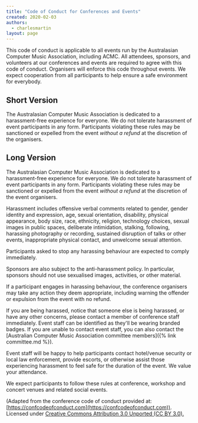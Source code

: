 ```yaml
---
title: "Code of Conduct for Conferences and Events"
created: 2020-02-03
authors: 
  - charlesmartin
layout: page
---
```


This code of conduct is applicable to all events run by the Australasian Computer Music Association, including ACMC. All attendees, sponsors, and volunteers at our conferences and events are required to agree with this code of conduct. Organisers will enforce this code throughout events. We expect cooperation from all participants to help ensure a safe environment for everybody.  

## Short Version

The Australasian Computer Music Association is dedicated to a harassment-free experience for everyone. We do not tolerate harassment of event participants in any form. Participants violating these rules may be sanctioned or expelled from the event _without a refund_ at the discretion of the organisers.

## Long Version  

The Australasian Computer Music Association is dedicated to a harassment-free experience for everyone. We do not tolerate harassment of event participants in any form. Participants violating these rules may be sanctioned or expelled from the event _without a refund_ at the discretion of the event organisers.

Harassment includes offensive verbal comments related to gender, gender identity and expression, age, sexual orientation, disability, physical appearance, body size, race, ethnicity, religion, technology choices, sexual images in public spaces, deliberate intimidation, stalking, following, harassing photography or recording, sustained disruption of talks or other events, inappropriate physical contact, and unwelcome sexual attention.

Participants asked to stop any harassing behaviour are expected to comply immediately.

Sponsors are also subject to the anti-harassment policy. In particular, sponsors should not use sexualised images, activities, or other material.

If a participant engages in harassing behaviour, the conference organisers may take any action they deem appropriate, including warning the offender or expulsion from the event with no refund.

If you are being harassed, notice that someone else is being harassed, or have any other concerns, please contact a member of conference staff immediately. Event staff can be identified as they'll be wearing branded badges. If you are unable to contact event staff, you can also contact the [Australian Computer Music Association committee members]({% link committee.md %}).

Event staff will be happy to help participants contact hotel/venue security or local law enforcement, provide escorts, or otherwise assist those experiencing harassment to feel safe for the duration of the event. We value your attendance.

We expect participants to follow these rules at conference, workshop and concert venues and related social events.

(Adapted from the conference code of conduct provided at: [https://confcodeofconduct.com](https://confcodeofconduct.com)). Licensed under [Creative Commons Attribution 3.0 Unported (CC BY 3.0).](https://creativecommons.org/licenses/by/3.0/deed.en_US)
